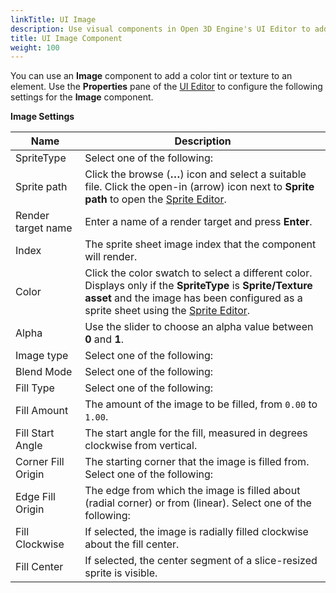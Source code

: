```yaml
---
linkTitle: UI Image
description: Use visual components in Open 3D Engine's UI Editor to add color tints or textures to UI elements.
title: UI Image Component
weight: 100
---
```


You can use an **Image** component to add a color tint or texture to an element. Use the **Properties** pane of the [UI Editor](/docs/user-guide/interactivity/user-interface/editor/working) to configure the following settings for the **Image** component.

**Image Settings**

| Name | Description |
| --- | --- |
| SpriteType |  Select one of the following:   |
| Sprite path |  Click the browse (**…**) icon and select a suitable file. Click the open-in (arrow) icon next to **Sprite path** to open the [Sprite Editor](/docs/user-guide/interactivity/user-interface/editor/sprite-editor).  |
| Render target name |  Enter a name of a render target and press **Enter**. |
| Index |  The sprite sheet image index that the component will render.  |
| Color |  Click the color swatch to select a different color.  Displays only if the **SpriteType** is **Sprite/Texture asset** and the image has been configured as a sprite sheet using the [Sprite Editor](/docs/user-guide/interactivity/user-interface/editor/sprite-editor).  |
| Alpha |  Use the slider to choose an alpha value between **0** and **1**.  |
| Image type |  Select one of the following:    |
| Blend Mode |  Select one of the following:    |
| Fill Type |  Select one of the following:    |
| Fill Amount |  The amount of the image to be filled, from `0.00` to `1.00`.  |
| Fill Start Angle |  The start angle for the fill, measured in degrees clockwise from vertical.  |
| Corner Fill Origin |  The starting corner that the image is filled from. Select one of the following:   |
| Edge Fill Origin |  The edge from which the image is filled about (radial corner) or from (linear). Select one of the following:   |
| Fill Clockwise |  If selected, the image is radially filled clockwise about the fill center.  |
| Fill Center |  If selected, the center segment of a slice-resized sprite is visible.  |
